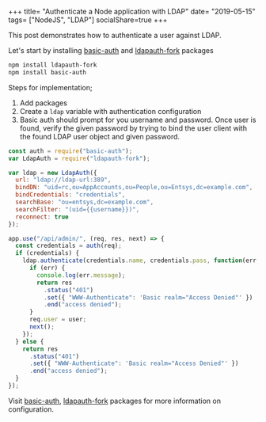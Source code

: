 +++
title= "Authenticate a Node application with LDAP"
date= "2019-05-15"
tags= ["NodeJS", "LDAP"]
socialShare=true
+++

This post demonstrates how to authenticate a user against LDAP.

Let's start by installing [basic-auth](https://www.npmjs.com/package/basic-auth) and [ldapauth-fork](https://www.npmjs.com/package/ldapauth-fork) packages

```bash
npm install ldapauth-fork
npm install basic-auth
```

Steps for implementation;

1. Add packages
2. Create a `ldap` variable with authentication configuration
3. Basic auth should prompt for you username and password. Once user is found, verify the given password by trying to bind the user client with the found LDAP user object and given password.

```javascript
const auth = require("basic-auth");
var LdapAuth = require("ldapauth-fork");

var ldap = new LdapAuth({
  url: "ldap://ldap-url:389",
  bindDN: "uid=rc,ou=AppAccounts,ou=People,ou=Entsys,dc=example.com",
  bindCredentials: "credentials",
  searchBase: "ou=entsys,dc=example.com",
  searchFilter: "(uid={{username}})",
  reconnect: true
});

app.use("/api/admin/", (req, res, next) => {
  const credentials = auth(req);
  if (credentials) {
    ldap.authenticate(credentials.name, credentials.pass, function(err, user) {
      if (err) {
        console.log(err.message);
        return res
          .status("401")
          .set({ "WWW-Authenticate": 'Basic realm="Access Denied"' })
          .end("access denied");
      }
      req.user = user;
      next();
    });
  } else {
    return res
      .status("401")
      .set({ "WWW-Authenticate": 'Basic realm="Access Denied"' })
      .end("access denied");
  }
});
```

Visit [basic-auth](https://www.npmjs.com/package/basic-auth), [ldapauth-fork](https://www.npmjs.com/package/ldapauth-fork) packages for more information on configuration.
